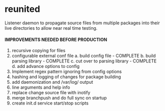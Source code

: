 reunited
========

Listener daemon to propagate source files from multiple packages into their live directories to allow near real time testing.

####  IMPROVEMENTS NEEDED BEFORE PRODUCTION ####

1. recursive copying for files
2. configurable external conf file
   a. build config file - COMPLETE
   b. build parsing library - COMPLETE
   c. cut over to parsing library - COMPLETE
   d. add advance options to config
3. Implement regex pattern ignoring from config options
4. hashing and logging of changes for package building
5. add daemonization and /var/log/ output
6. line arguments and help info
7. replace change source file with inotify
8. merge branchpush and do full sync on startup
9. create init.d service start/stop scripts

